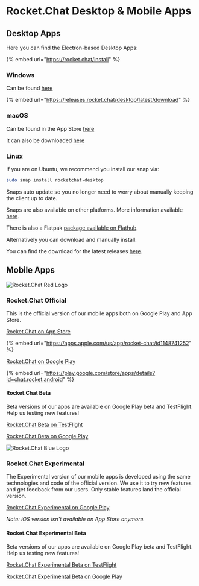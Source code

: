 # Rocket.Chat Desktop & Mobile Apps

## Desktop Apps

Here you can find the Electron-based Desktop Apps:

{% embed url="https://rocket.chat/install" %}

### Windows

Can be found [here](https://releases.rocket.chat/desktop/latest/download)

{% embed url="https://releases.rocket.chat/desktop/latest/download" %}

### macOS

Can be found in the App Store [here](https://itunes.apple.com/app/rocket.chat/id1086818840)

It can also be downloaded [here](https://github.com/RocketChat/Rocket.Chat.Electron)

### Linux

If you are on Ubuntu, we recommend you install our snap via:

```bash
sudo snap install rocketchat-desktop
```

Snaps auto update so you no longer need to worry about manually keeping the client up to date.

Snaps are also available on other platforms. More information available [here](https://snapcraft.io/docs/core/install).

There is also a Flatpak [package available on Flathub](https://flathub.org/apps/details/chat.rocket.RocketChat).

Alternatively you can download and manually install:

You can find the download for the latest releases [here](https://github.com/RocketChat/Rocket.Chat.Electron/releases).

## Mobile Apps

![Rocket.Chat Red Logo](<../../.gitbook/assets/ic\_launcher-web (2).png>)

### Rocket.Chat Official

This is the official version of our mobile apps both on Google Play and App Store.

[Rocket.Chat on App Store](https://apps.apple.com/us/app/rocket-chat/id1148741252)

{% embed url="https://apps.apple.com/us/app/rocket-chat/id1148741252" %}

[Rocket.Chat on Google Play](https://play.google.com/store/apps/details?id=chat.rocket.android)

{% embed url="https://play.google.com/store/apps/details?id=chat.rocket.android" %}

#### Rocket.Chat Beta

Beta versions of our apps are available on Google Play beta and TestFlight. Help us testing new features!

[Rocket.Chat Beta on TestFlight](https://testflight.apple.com/join/3gcYeoMr)

[Rocket.Chat Beta on Google Play](https://play.google.com/store/apps/details?id=chat.rocket.android)

![Rocket.Chat Blue Logo](<../../.gitbook/assets/ic\_launcher-web (1).png>)

### Rocket.Chat Experimental

The Experimental version of our mobile apps is developed using the same technologies and code of the official version. We use it to try new features and get feedback from our users. Only stable features land the official version.

[Rocket.Chat Experimental on Google Play](https://play.google.com/store/apps/details?id=chat.rocket.reactnative)

_Note: iOS version isn't available on App Store anymore._

#### Rocket.Chat Experimental Beta

Beta versions of our apps are available on Google Play beta and TestFlight. Help us testing new features!

[Rocket.Chat Experimental Beta on TestFlight](https://testflight.apple.com/join/7I3dLCNT)

[Rocket.Chat Experimental Beta on Google Play](https://play.google.com/store/apps/details?id=chat.rocket.reactnative)
